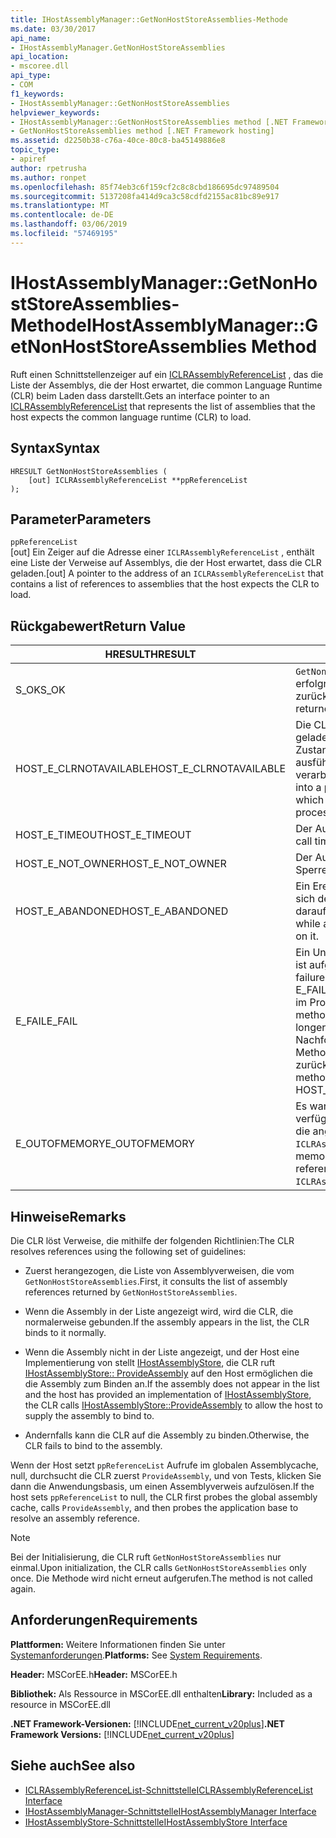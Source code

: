 ```yaml
---
title: IHostAssemblyManager::GetNonHostStoreAssemblies-Methode
ms.date: 03/30/2017
api_name:
- IHostAssemblyManager.GetNonHostStoreAssemblies
api_location:
- mscoree.dll
api_type:
- COM
f1_keywords:
- IHostAssemblyManager::GetNonHostStoreAssemblies
helpviewer_keywords:
- IHostAssemblyManager::GetNonHostStoreAssemblies method [.NET Framework hosting]
- GetNonHostStoreAssemblies method [.NET Framework hosting]
ms.assetid: d2250b38-c76a-40ce-80c8-ba45149886e8
topic_type:
- apiref
author: rpetrusha
ms.author: ronpet
ms.openlocfilehash: 85f74eb3c6f159cf2c8c8cbd186695dc97489504
ms.sourcegitcommit: 5137208fa414d9ca3c58cdfd2155ac81bc89e917
ms.translationtype: MT
ms.contentlocale: de-DE
ms.lasthandoff: 03/06/2019
ms.locfileid: "57469195"
---
```

# <a name="ihostassemblymanagergetnonhoststoreassemblies-method"></a><span data-ttu-id="f68e3-102">IHostAssemblyManager::GetNonHostStoreAssemblies-Methode</span><span class="sxs-lookup"><span data-stu-id="f68e3-102">IHostAssemblyManager::GetNonHostStoreAssemblies Method</span></span>
<span data-ttu-id="f68e3-103">Ruft einen Schnittstellenzeiger auf ein [ICLRAssemblyReferenceList](../../../../docs/framework/unmanaged-api/hosting/iclrassemblyreferencelist-interface.md) , das die Liste der Assemblys, die der Host erwartet, die common Language Runtime (CLR) beim Laden dass darstellt.</span><span class="sxs-lookup"><span data-stu-id="f68e3-103">Gets an interface pointer to an [ICLRAssemblyReferenceList](../../../../docs/framework/unmanaged-api/hosting/iclrassemblyreferencelist-interface.md) that represents the list of assemblies that the host expects the common language runtime (CLR) to load.</span></span>  
  
## <a name="syntax"></a><span data-ttu-id="f68e3-104">Syntax</span><span class="sxs-lookup"><span data-stu-id="f68e3-104">Syntax</span></span>  
  
```  
HRESULT GetNonHostStoreAssemblies (  
    [out] ICLRAssemblyReferenceList **ppReferenceList  
);  
```  
  
## <a name="parameters"></a><span data-ttu-id="f68e3-105">Parameter</span><span class="sxs-lookup"><span data-stu-id="f68e3-105">Parameters</span></span>  
 `ppReferenceList`  
 <span data-ttu-id="f68e3-106">[out] Ein Zeiger auf die Adresse einer `ICLRAssemblyReferenceList` , enthält eine Liste der Verweise auf Assemblys, die der Host erwartet, dass die CLR geladen.</span><span class="sxs-lookup"><span data-stu-id="f68e3-106">[out] A pointer to the address of an `ICLRAssemblyReferenceList` that contains a list of references to assemblies that the host expects the CLR to load.</span></span>  
  
## <a name="return-value"></a><span data-ttu-id="f68e3-107">Rückgabewert</span><span class="sxs-lookup"><span data-stu-id="f68e3-107">Return Value</span></span>  
  
|<span data-ttu-id="f68e3-108">HRESULT</span><span class="sxs-lookup"><span data-stu-id="f68e3-108">HRESULT</span></span>|<span data-ttu-id="f68e3-109">Beschreibung</span><span class="sxs-lookup"><span data-stu-id="f68e3-109">Description</span></span>|  
|-------------|-----------------|  
|<span data-ttu-id="f68e3-110">S_OK</span><span class="sxs-lookup"><span data-stu-id="f68e3-110">S_OK</span></span>|<span data-ttu-id="f68e3-111">`GetNonHostStoreAssemblies` wurde erfolgreich zurückgegeben.</span><span class="sxs-lookup"><span data-stu-id="f68e3-111">`GetNonHostStoreAssemblies` returned successfully.</span></span>|  
|<span data-ttu-id="f68e3-112">HOST_E_CLRNOTAVAILABLE</span><span class="sxs-lookup"><span data-stu-id="f68e3-112">HOST_E_CLRNOTAVAILABLE</span></span>|<span data-ttu-id="f68e3-113">Die CLR wurde nicht in einen Prozess geladen und befindet sich in einem Zustand, in dem nicht verwalteten Code ausführen oder den Aufruf erfolgreich zu verarbeiten.</span><span class="sxs-lookup"><span data-stu-id="f68e3-113">The CLR has not been loaded into a process, or the CLR is in a state in which it cannot run managed code or process the call successfully.</span></span>|  
|<span data-ttu-id="f68e3-114">HOST_E_TIMEOUT</span><span class="sxs-lookup"><span data-stu-id="f68e3-114">HOST_E_TIMEOUT</span></span>|<span data-ttu-id="f68e3-115">Der Aufruf ist ein Timeout aufgetreten.</span><span class="sxs-lookup"><span data-stu-id="f68e3-115">The call timed out.</span></span>|  
|<span data-ttu-id="f68e3-116">HOST_E_NOT_OWNER</span><span class="sxs-lookup"><span data-stu-id="f68e3-116">HOST_E_NOT_OWNER</span></span>|<span data-ttu-id="f68e3-117">Der Aufrufer ist nicht Besitzer der Sperre.</span><span class="sxs-lookup"><span data-stu-id="f68e3-117">The caller does not own the lock.</span></span>|  
|<span data-ttu-id="f68e3-118">HOST_E_ABANDONED</span><span class="sxs-lookup"><span data-stu-id="f68e3-118">HOST_E_ABANDONED</span></span>|<span data-ttu-id="f68e3-119">Ein Ereignis wurde abgebrochen, während sich der blockierte Thread oder eine Fiber darauf gewartet.</span><span class="sxs-lookup"><span data-stu-id="f68e3-119">An event was canceled while a blocked thread or fiber was waiting on it.</span></span>|  
|<span data-ttu-id="f68e3-120">E_FAIL</span><span class="sxs-lookup"><span data-stu-id="f68e3-120">E_FAIL</span></span>|<span data-ttu-id="f68e3-121">Ein Unbekannter Schwerwiegender Fehler ist aufgetreten.</span><span class="sxs-lookup"><span data-stu-id="f68e3-121">An unknown catastrophic failure occurred.</span></span> <span data-ttu-id="f68e3-122">Wenn eine Methode E_FAIL zurückgibt, ist die CLR nicht mehr im Prozess verwendet werden.</span><span class="sxs-lookup"><span data-stu-id="f68e3-122">When a method returns E_FAIL, the CLR is no longer usable within the process.</span></span> <span data-ttu-id="f68e3-123">Nachfolgende Aufrufe zum Hosten der Methoden HOST_E_CLRNOTAVAILABLE zurück.</span><span class="sxs-lookup"><span data-stu-id="f68e3-123">Subsequent calls to hosting methods return HOST_E_CLRNOTAVAILABLE.</span></span>|  
|<span data-ttu-id="f68e3-124">E_OUTOFMEMORY</span><span class="sxs-lookup"><span data-stu-id="f68e3-124">E_OUTOFMEMORY</span></span>|<span data-ttu-id="f68e3-125">Es war nicht genügend Arbeitsspeicher verfügbar, um die Liste der Verweise für die angeforderte erstellen `ICLRAssemblyReferenceList`.</span><span class="sxs-lookup"><span data-stu-id="f68e3-125">Not enough memory was available to create the list of references for the requested `ICLRAssemblyReferenceList`.</span></span>|  
  
## <a name="remarks"></a><span data-ttu-id="f68e3-126">Hinweise</span><span class="sxs-lookup"><span data-stu-id="f68e3-126">Remarks</span></span>  
 <span data-ttu-id="f68e3-127">Die CLR löst Verweise, die mithilfe der folgenden Richtlinien:</span><span class="sxs-lookup"><span data-stu-id="f68e3-127">The CLR resolves references using the following set of guidelines:</span></span>  
  
-   <span data-ttu-id="f68e3-128">Zuerst herangezogen, die Liste von Assemblyverweisen, die vom `GetNonHostStoreAssemblies`.</span><span class="sxs-lookup"><span data-stu-id="f68e3-128">First, it consults the list of assembly references returned by `GetNonHostStoreAssemblies`.</span></span>  
  
-   <span data-ttu-id="f68e3-129">Wenn die Assembly in der Liste angezeigt wird, wird die CLR, die normalerweise gebunden.</span><span class="sxs-lookup"><span data-stu-id="f68e3-129">If the assembly appears in the list, the CLR binds to it normally.</span></span>  
  
-   <span data-ttu-id="f68e3-130">Wenn die Assembly nicht in der Liste angezeigt, und der Host eine Implementierung von stellt [IHostAssemblyStore](../../../../docs/framework/unmanaged-api/hosting/ihostassemblystore-interface.md), die CLR ruft [IHostAssemblyStore:: ProvideAssembly](../../../../docs/framework/unmanaged-api/hosting/ihostassemblystore-provideassembly-method.md) auf den Host ermöglichen die die Assembly zum Binden an.</span><span class="sxs-lookup"><span data-stu-id="f68e3-130">If the assembly does not appear in the list and the host has provided an implementation of [IHostAssemblyStore](../../../../docs/framework/unmanaged-api/hosting/ihostassemblystore-interface.md), the CLR calls [IHostAssemblyStore::ProvideAssembly](../../../../docs/framework/unmanaged-api/hosting/ihostassemblystore-provideassembly-method.md) to allow the host to supply the assembly to bind to.</span></span>  
  
-   <span data-ttu-id="f68e3-131">Andernfalls kann die CLR auf die Assembly zu binden.</span><span class="sxs-lookup"><span data-stu-id="f68e3-131">Otherwise, the CLR fails to bind to the assembly.</span></span>  
  
 <span data-ttu-id="f68e3-132">Wenn der Host setzt `ppReferenceList` Aufrufe im globalen Assemblycache, null, durchsucht die CLR zuerst `ProvideAssembly`, und von Tests, klicken Sie dann die Anwendungsbasis, um einen Assemblyverweis aufzulösen.</span><span class="sxs-lookup"><span data-stu-id="f68e3-132">If the host sets `ppReferenceList` to null, the CLR first probes the global assembly cache, calls `ProvideAssembly`, and then probes the application base to resolve an assembly reference.</span></span>  
  
> [!NOTE]
>  <span data-ttu-id="f68e3-133">Bei der Initialisierung, die CLR ruft `GetNonHostStoreAssemblies` nur einmal.</span><span class="sxs-lookup"><span data-stu-id="f68e3-133">Upon initialization, the CLR calls `GetNonHostStoreAssemblies` only once.</span></span> <span data-ttu-id="f68e3-134">Die Methode wird nicht erneut aufgerufen.</span><span class="sxs-lookup"><span data-stu-id="f68e3-134">The method is not called again.</span></span>  
  
## <a name="requirements"></a><span data-ttu-id="f68e3-135">Anforderungen</span><span class="sxs-lookup"><span data-stu-id="f68e3-135">Requirements</span></span>  
 <span data-ttu-id="f68e3-136">**Plattformen:** Weitere Informationen finden Sie unter [Systemanforderungen](../../../../docs/framework/get-started/system-requirements.md).</span><span class="sxs-lookup"><span data-stu-id="f68e3-136">**Platforms:** See [System Requirements](../../../../docs/framework/get-started/system-requirements.md).</span></span>  
  
 <span data-ttu-id="f68e3-137">**Header:** MSCorEE.h</span><span class="sxs-lookup"><span data-stu-id="f68e3-137">**Header:** MSCorEE.h</span></span>  
  
 <span data-ttu-id="f68e3-138">**Bibliothek:** Als Ressource in MSCorEE.dll enthalten</span><span class="sxs-lookup"><span data-stu-id="f68e3-138">**Library:** Included as a resource in MSCorEE.dll</span></span>  
  
 <span data-ttu-id="f68e3-139">**.NET Framework-Versionen:** [!INCLUDE[net_current_v20plus](../../../../includes/net-current-v20plus-md.md)]</span><span class="sxs-lookup"><span data-stu-id="f68e3-139">**.NET Framework Versions:** [!INCLUDE[net_current_v20plus](../../../../includes/net-current-v20plus-md.md)]</span></span>  
  
## <a name="see-also"></a><span data-ttu-id="f68e3-140">Siehe auch</span><span class="sxs-lookup"><span data-stu-id="f68e3-140">See also</span></span>
- [<span data-ttu-id="f68e3-141">ICLRAssemblyReferenceList-Schnittstelle</span><span class="sxs-lookup"><span data-stu-id="f68e3-141">ICLRAssemblyReferenceList Interface</span></span>](../../../../docs/framework/unmanaged-api/hosting/iclrassemblyreferencelist-interface.md)
- [<span data-ttu-id="f68e3-142">IHostAssemblyManager-Schnittstelle</span><span class="sxs-lookup"><span data-stu-id="f68e3-142">IHostAssemblyManager Interface</span></span>](../../../../docs/framework/unmanaged-api/hosting/ihostassemblymanager-interface.md)
- [<span data-ttu-id="f68e3-143">IHostAssemblyStore-Schnittstelle</span><span class="sxs-lookup"><span data-stu-id="f68e3-143">IHostAssemblyStore Interface</span></span>](../../../../docs/framework/unmanaged-api/hosting/ihostassemblystore-interface.md)
